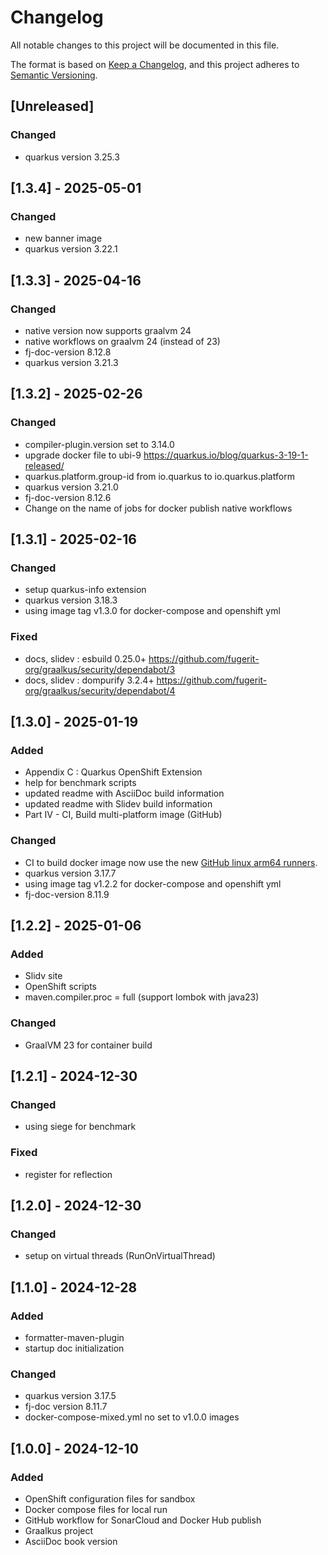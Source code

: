 # Changelog

All notable changes to this project will be documented in this file.

The format is based on [Keep a Changelog](https://keepachangelog.com/en/1.1.0/),
and this project adheres to [Semantic Versioning](https://semver.org/spec/v2.0.0.html).

## [Unreleased]

### Changed

- quarkus version 3.25.3

## [1.3.4] - 2025-05-01

### Changed

- new banner image
- quarkus version 3.22.1

## [1.3.3] - 2025-04-16

### Changed

- native version now supports graalvm 24
- native workflows on graalvm 24 (instead of 23)
- fj-doc-version 8.12.8
- quarkus version 3.21.3

## [1.3.2] - 2025-02-26

### Changed

- compiler-plugin.version set to 3.14.0
- upgrade docker file to ubi-9 <https://quarkus.io/blog/quarkus-3-19-1-released/>
- quarkus.platform.group-id from io.quarkus to io.quarkus.platform 
- quarkus version 3.21.0
- fj-doc-version 8.12.6
- Change on the name of jobs for docker publish native workflows

## [1.3.1] - 2025-02-16

### Changed

- setup quarkus-info extension
- quarkus version 3.18.3
- using image tag v1.3.0 for docker-compose and openshift yml

### Fixed

- docs, slidev : esbuild 0.25.0+ <https://github.com/fugerit-org/graalkus/security/dependabot/3>
- docs, slidev : dompurify 3.2.4+ <https://github.com/fugerit-org/graalkus/security/dependabot/4>

## [1.3.0] - 2025-01-19

### Added

- Appendix C : Quarkus OpenShift Extension
- help for benchmark scripts
- updated readme with AsciiDoc build information
- updated readme with Slidev build information
- Part IV - CI, Build multi-platform image (GitHub)

### Changed

- CI to build docker image now use the new [GitHub linux arm64 runners](https://github.com/orgs/community/discussions/148648).
- quarkus version 3.17.7
- using image tag v1.2.2 for docker-compose and openshift yml
- fj-doc-version 8.11.9

## [1.2.2] - 2025-01-06

### Added

- Slidv site
- OpenShift scripts
- maven.compiler.proc = full (support lombok with java23)

### Changed

- GraalVM 23 for container build

## [1.2.1] - 2024-12-30

### Changed

- using siege for benchmark

### Fixed

- register for reflection

## [1.2.0] - 2024-12-30

### Changed

- setup on virtual threads (RunOnVirtualThread)

## [1.1.0] - 2024-12-28

### Added

- formatter-maven-plugin
- startup doc initialization

### Changed

- quarkus version 3.17.5
- fj-doc version 8.11.7
- docker-compose-mixed.yml no set to v1.0.0 images

## [1.0.0] - 2024-12-10

### Added

- OpenShift configuration files for sandbox
- Docker compose files for local run
- GitHub workflow for SonarCloud and Docker Hub publish
- Graalkus project
- AsciiDoc book version